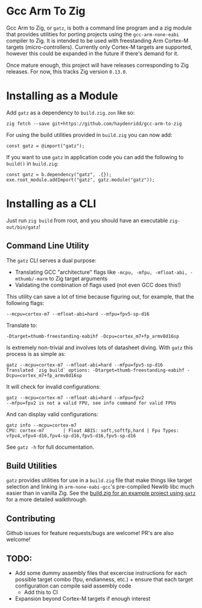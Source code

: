 # Gcc Arm To Zig

Gcc Arm to Zig, or `gatz`, is both a command line program and a zig module that provides utilities for porting projects using the `gcc-arm-none-eabi` compiler to Zig. It is intended to be used with freestanding Arm Cortex-M targets (micro-controllers). Currently only Cortex-M targets are supported, however this could be expanded in the future if there's demand for it. 

Once mature enough, this project will have releases corresponding to Zig releases. For now, this tracks Zig version `0.13.0`. 
# Installing as a Module

Add `gatz` as a dependency to `build.zig.zon` like so:
```
zig fetch --save git+https://github.com/haydenridd/gcc-arm-to-zig
```

For using the build utilities provided in `build.zig` you can now add:
``` Zig
const gatz = @import("gatz");
```

If you want to use `gatz` in application code you can add the following to `build()` in `build.zig`:
``` Zig
const gatz = b.dependency("gatz", .{});
exe.root_module.addImport("gatz", gatz.module("gatz"));
```

# Installing as a CLI
Just run `zig build` from root, and you should have an executable `zig-out/bin/gatz`!

## Command Line Utility
The `gatz` CLI serves a dual purpose:
- Translating GCC "architecture" flags like `-mcpu, -mfpu, -mfloat-abi, -mthumb/-marm` to Zig target arguments
- Validating the combination of flags used (not even GCC does this!)

This utility can save a lot of time because figuring out, for example, that the following flags:
```
--mcpu=cortex-m7 --mfloat-abi=hard --mfpu=fpv5-sp-d16
```

Translate to:
```
-Dtarget=thumb-freestanding-eabihf -Dcpu=cortex_m7+fp_armv8d16sp
```

Is extremely non-trivial and involves lots of datasheet diving. With `gatz` this process is as simple as:
```
gatz --mcpu=cortex-m7 --mfloat-abi=hard --mfpu=fpv5-sp-d16
Translated `zig build` options: -Dtarget=thumb-freestanding-eabihf -Dcpu=cortex_m7+fp_armv8d16sp
```

It will check for invalid configurations:
```
gatz --mcpu=cortex-m7 --mfloat-abi=hard --mfpu=fpv2
--mfpu=fpv2 is not a valid FPU, see info command for valid FPUs
```

And can display valid configurations:
```
gatz info --mcpu=cortex-m7
CPU: cortex-m7       | Float ABIS: soft,softfp,hard | Fpu Types: vfpv4,vfpv4-d16,fpv4-sp-d16,fpv5-d16,fpv5-sp-d16
```

See `gatz -h` for full documentation.

## Build Utilities

`gatz` provides utilities for use in a `build.zig` file that make things like target selection and linking in `arm-none-eabi-gcc`'s pre-compiled Newlib libc much easier than in vanilla Zig. See the [build.zig for an example project using `gatz`](example/build.zig) for a more detailed walkthrough.

## Contributing
Github issues for feature requests/bugs are welcome! PR's are also welcome!

## TODO:
- Add some dummy assembly files that excercise instructions for each possible target combo (fpu, endianness, etc.) + ensure that each target configuration can compile said assembly code
    - Add this to CI
- Expansion beyond Cortex-M targets if enough interest